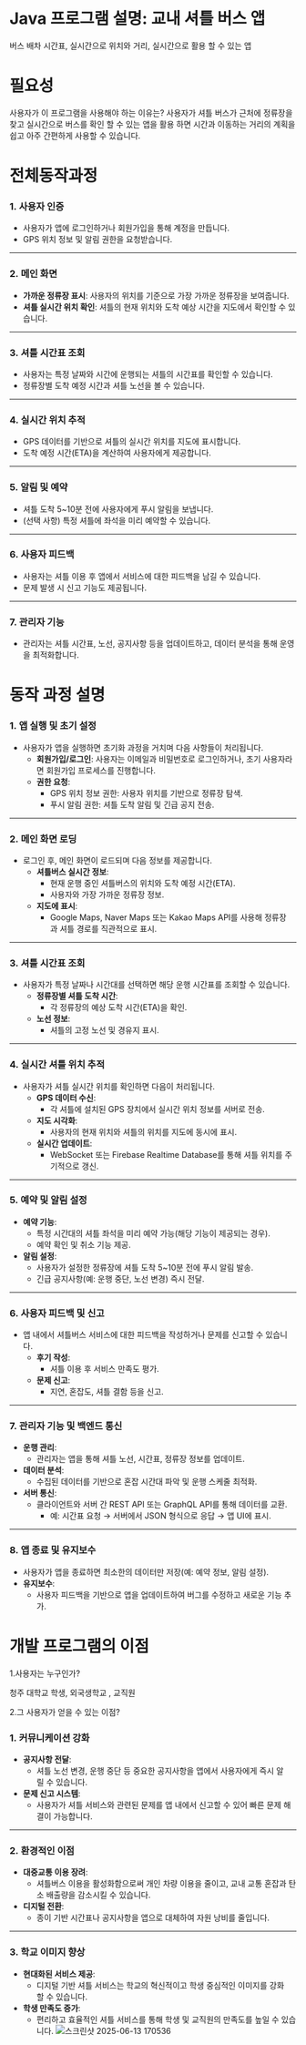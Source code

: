 # Java    프로그램 설명: 교내 셔틀 버스 앱
버스 배차 시간표, 실시간으로 위치와 거리, 실시간으로 활용 할 수 있는 앱  
 
# 필요성 
  사용자가 이 프로그램을 사용해야 하는 이유는?  사용자가 셔틀 버스가 근처에 정류장을 찾고 실시간으로 버스를 확인 할 수 있는 앱을 활용 하면 시간과 이동하는 거리의 계획을 쉽고 아주 간편하게 사용할 수 있습니다. 
  
# 전체동작과정
### **1. 사용자 인증**

- 사용자가 앱에 로그인하거나 회원가입을 통해 계정을 만듭니다.
- GPS 위치 정보 및 알림 권한을 요청받습니다.

---

### **2. 메인 화면**

- **가까운 정류장 표시**: 사용자의 위치를 기준으로 가장 가까운 정류장을 보여줍니다.
- **셔틀 실시간 위치 확인**: 셔틀의 현재 위치와 도착 예상 시간을 지도에서 확인할 수 있습니다.

---

### **3. 셔틀 시간표 조회**

- 사용자는 특정 날짜와 시간에 운행되는 셔틀의 시간표를 확인할 수 있습니다.
- 정류장별 도착 예정 시간과 셔틀 노선을 볼 수 있습니다.

---

### **4. 실시간 위치 추적**

- GPS 데이터를 기반으로 셔틀의 실시간 위치를 지도에 표시합니다.
- 도착 예정 시간(ETA)을 계산하여 사용자에게 제공합니다.

---

### **5. 알림 및 예약**

- 셔틀 도착 5~10분 전에 사용자에게 푸시 알림을 보냅니다.
- (선택 사항) 특정 셔틀에 좌석을 미리 예약할 수 있습니다.

---

### **6. 사용자 피드백**

- 사용자는 셔틀 이용 후 앱에서 서비스에 대한 피드백을 남길 수 있습니다.
- 문제 발생 시 신고 기능도 제공됩니다.

---

### **7. 관리자 기능**

- 관리자는 셔틀 시간표, 노선, 공지사항 등을 업데이트하고, 데이터 분석을 통해 운영을 최적화합니다.
# 동작 과정 설명  
### **1. 앱 실행 및 초기 설정**

- 사용자가 앱을 실행하면 초기화 과정을 거치며 다음 사항들이 처리됩니다.
    - **회원가입/로그인**: 사용자는 이메일과 비밀번호로 로그인하거나, 초기 사용자라면 회원가입 프로세스를 진행합니다.
    - **권한 요청**:
        - GPS 위치 정보 권한: 사용자 위치를 기반으로 정류장 탐색.
        - 푸시 알림 권한: 셔틀 도착 알림 및 긴급 공지 전송.

---

### **2. 메인 화면 로딩**

- 로그인 후, 메인 화면이 로드되며 다음 정보를 제공합니다.
    - **셔틀버스 실시간 정보**:
        - 현재 운행 중인 셔틀버스의 위치와 도착 예정 시간(ETA).
        - 사용자와 가장 가까운 정류장 정보.
    - **지도에 표시**:
        - Google Maps, Naver Maps 또는 Kakao Maps API를 사용해 정류장과 셔틀 경로를 직관적으로 표시.

---

### **3. 셔틀 시간표 조회**

- 사용자가 특정 날짜나 시간대를 선택하면 해당 운행 시간표를 조회할 수 있습니다.
    - **정류장별 셔틀 도착 시간**:
        - 각 정류장의 예상 도착 시간(ETA)을 확인.
    - **노선 정보**:
        - 셔틀의 고정 노선 및 경유지 표시.

---

### **4. 실시간 셔틀 위치 추적**

- 사용자가 셔틀 실시간 위치를 확인하면 다음이 처리됩니다.
    - **GPS 데이터 수신**:
        - 각 셔틀에 설치된 GPS 장치에서 실시간 위치 정보를 서버로 전송.
    - **지도 시각화**:
        - 사용자의 현재 위치와 셔틀의 위치를 지도에 동시에 표시.
    - **실시간 업데이트**:
        - WebSocket 또는 Firebase Realtime Database를 통해 셔틀 위치를 주기적으로 갱신.

---

### **5. 예약 및 알림 설정**

- **예약 기능**:
    - 특정 시간대의 셔틀 좌석을 미리 예약 가능(해당 기능이 제공되는 경우).
    - 예약 확인 및 취소 기능 제공.
- **알림 설정**:
    - 사용자가 설정한 정류장에 셔틀 도착 5~10분 전에 푸시 알림 발송.
    - 긴급 공지사항(예: 운행 중단, 노선 변경) 즉시 전달.

---

### **6. 사용자 피드백 및 신고**

- 앱 내에서 셔틀버스 서비스에 대한 피드백을 작성하거나 문제를 신고할 수 있습니다.
    - **후기 작성**:
        - 셔틀 이용 후 서비스 만족도 평가.
    - **문제 신고**:
        - 지연, 혼잡도, 셔틀 결함 등을 신고.

---

### **7. 관리자 기능 및 백엔드 통신**

- **운행 관리**:
    - 관리자는 앱을 통해 셔틀 노선, 시간표, 정류장 정보를 업데이트.
- **데이터 분석**:
    - 수집된 데이터를 기반으로 혼잡 시간대 파악 및 운행 스케줄 최적화.
- **서버 통신**:
    - 클라이언트와 서버 간 REST API 또는 GraphQL API를 통해 데이터를 교환.
        - 예: 시간표 요청 → 서버에서 JSON 형식으로 응답 → 앱 UI에 표시.

---

### **8. 앱 종료 및 유지보수**

- 사용자가 앱을 종료하면 최소한의 데이터만 저장(예: 예약 정보, 알림 설정).
- **유지보수**:
    - 사용자 피드백을 기반으로 앱을 업데이트하여 버그를 수정하고 새로운 기능 추가.


# 개발 프로그램의 이점  
 1.사용자는 누구인가? 
  
  청주 대학교 학생, 외국생학교 , 교직원 
    
2.그 사용자가 얻을 수 있는 이점?
### **1. 커뮤니케이션 강화**

- **공지사항 전달**:
    - 셔틀 노선 변경, 운행 중단 등 중요한 공지사항을 앱에서 사용자에게 즉시 알릴 수 있습니다.
- **문제 신고 시스템**:
    - 사용자가 셔틀 서비스와 관련된 문제를 앱 내에서 신고할 수 있어 빠른 문제 해결이 가능합니다.

---

### **2. 환경적인 이점**

- **대중교통 이용 장려**:
    - 셔틀버스 이용을 활성화함으로써 개인 차량 이용을 줄이고, 교내 교통 혼잡과 탄소 배출량을 감소시킬 수 있습니다.
- **디지털 전환**:
    - 종이 기반 시간표나 공지사항을 앱으로 대체하여 자원 낭비를 줄입니다.

---

### **3. 학교 이미지 향상**

- **현대화된 서비스 제공**:
    - 디지털 기반 셔틀 서비스는 학교의 혁신적이고 학생 중심적인 이미지를 강화할 수 있습니다.
- **학생 만족도 증가**:
    - 편리하고 효율적인 셔틀 서비스를 통해 학생 및 교직원의 만족도를 높일 수 있습니다.
![스크린샷 2025-06-13 170536](https://github.com/user-attachments/assets/5ef0ebef-5f1f-49d1-b5e6-83b262b9209a)
